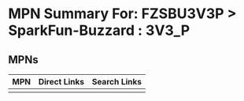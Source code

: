 



# MPN Summary For: FZSBU3V3P > SparkFun-Buzzard : 3V3_P

## MPNs
  

|MPN|Direct Links|Search Links|
| :--- | :--- | :--- |
||||
